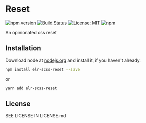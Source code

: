 # Reset

[![npm version](http://img.shields.io/npm/v/elr-scss-reset.svg)](https://www.npmjs.org/package/elr-scss-reset)
[![Build Status](https://github.com/elr-scss-reset/workflows/CI/badge.svg)](https://github.com/elr-scss-reset/actions?workflow=CI)
[![License: MIT](https://img.shields.io/badge/License-MIT-yellow.svg)](https://opensource.org/licenses/MIT)
[![npm](https://img.shields.io/npm/dm/elr-scss-reset.svg?style=flat)](https://npmjs.com/package/elr-scss-reset)

An opinionated css reset

## Installation

Download node at [nodejs.org](http://nodejs.org) and install it, if you haven't already.

```sh
npm install elr-scss-reset --save
```

or

```sh
yarn add elr-scss-reset
```

## License

SEE LICENSE IN LICENSE.md
